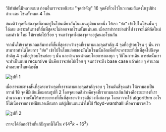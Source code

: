 วิธีทำข้อนี้มีหลายแบบ ก่อนอื่นเราจะขอนิยาม "จุดสำคัญ" 16 จุดดังที่วงไว้ในวงกลมสีแดงในรูปข้างล่าง และ โซนทั้งหมด 4 โซน

สมมติว่าจุดทั้งสองจุดที่ถามอยู่ในโซนเดียวกันในแผนภูมิขนาดหนึ่ง ให้เรา "ย่อ" เข้าไปในโซนนั้น ๆ ได้เลย เพราะเส้นทางที่สั้นที่สุดจะไม่ออกจากโซนนั้นแน่นอน เมื่อเราทำการย่อเข้าไป เราจะได้พิกัดใหม่และค่า $k$ ใหม่ ให้เราย่อไปเรื่อย ๆ จนกว่าจุดทั้งสองจุดจะอยู่คนละโซนกัน

จากนั้นให้เราคำนวณเส้นทางที่สั้นที่สุดระหว่างจุดที่เราถามและจุดสำคัญ 4 จุดที่อยู่รอบโซน ๆ นั้น เราสามารถทำได้โดยการ "ย่อ" เข้าไปในโซนย่อยของมันในโซนนั้นอีกเพื่อที่จะหาระยะที่สั้นที่สุดไปถึงจุดสำคัญ 4 จุดที่อยู่รอบโซนย่อย ๆ นั้น และคำนวณคำตอบโดยการลองทุก ๆ วิธีในการเดิน การย่อนั้นเราจะทำเป็นแบบ recursive นั่นคือเราจะย่อไปเรื่อย ๆ จนกว่าจะถึง base case แล้วค่อย ๆ คำนวณคำตอบมาในแต่ละชั้น

![รูปที่ 1](https://raw.githubusercontent.com/programming-in-th/solutions/master/media/o62_may16_gg/001.png)

เมื่อเราระยะทางสั้นที่สุดระหว่างจุดที่เราจะถามและจุดสำคัญรอบ ๆ โซนมันสี่จุดแล้ว ให้เรามองเป็นกราฟ 18 จุดที่มีเส้นเชื่อมตามรูปที่ 2 โดยจุดยอดสีม่วงคือจุดที่เราถามและเส้นสีม่วงคือระยะทางที่เราคำนวณมา จากนั้นให้หาระยะทางที่สั้นที่สุดระหว่างจุดสีม่วงทั้งสองจุด โดยอาจจะใช้ algorithm อะไรก็ได้เนื่องจากกราฟมีขนาดเล็กมาก แต่ผู้เขียนแนะนำให้ใช้ floyd-warshall เพื่อความรวดเร็ว

![รูปที่ 2](https://raw.githubusercontent.com/programming-in-th/solutions/master/media/o62_may16_gg/002.png)

เราจะได้อัลกอริธึมที่แก้ปัญหานี้ได้ใน $\mathcal{O}(4^2k+16^3)$